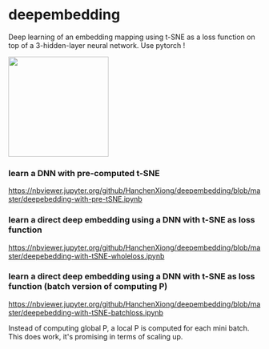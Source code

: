 # deepembedding
Deep learning of an embedding mapping using t-SNE as a loss function on top of a 3-hidden-layer neural network.  Use pytorch !

<img src="https://github.com/pytorch/pytorch/blob/master/docs/source/_static/img/pytorch-logo-dark.png" width="200">

### learn a DNN with pre-computed t-SNE
https://nbviewer.jupyter.org/github/HanchenXiong/deepembedding/blob/master/deepebedding-with-pre-tSNE.ipynb

### learn a direct deep embedding using a DNN with t-SNE as loss function 
https://nbviewer.jupyter.org/github/HanchenXiong/deepembedding/blob/master/deepebedding-with-tSNE-wholeloss.ipynb


### learn a direct deep embedding using a DNN with t-SNE as loss function (batch version of computing P)
https://nbviewer.jupyter.org/github/HanchenXiong/deepembedding/blob/master/deepebedding-with-tSNE-batchloss.ipynb

Instead of computing global P, a local P is computed for each mini batch. This does work, it's promising in terms of scaling up.
